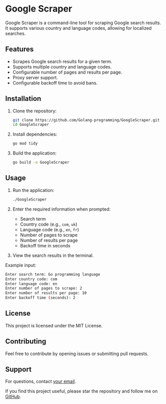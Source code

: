 # Google Scraper

Google Scraper is a command-line tool for scraping Google search results. It supports various country and language codes, allowing for localized searches.

## Features

- Scrapes Google search results for a given term.
- Supports multiple country and language codes.
- Configurable number of pages and results per page.
- Proxy server support.
- Configurable backoff time to avoid bans.

## Installation

1. Clone the repository:
    ```sh
    git clone https://github.com/Golang-programming/GoogleScraper.git
    cd GoogleScraper
    ```

2. Install dependencies:
    ```sh
    go mod tidy
    ```

3. Build the application:
    ```sh
    go build -o GoogleScraper
    ```

## Usage

1. Run the application:
    ```sh
    ./GoogleScraper
    ```

2. Enter the required information when prompted:
    - Search term
    - Country code (e.g., `com`, `uk`)
    - Language code (e.g., `en`, `fr`)
    - Number of pages to scrape
    - Number of results per page
    - Backoff time in seconds

3. View the search results in the terminal.

Example input:
```sh
Enter search term: Go programming language
Enter country code: com
Enter language code: en
Enter number of pages to scrape: 2
Enter number of results per page: 10
Enter backoff time (seconds): 2
```

## License

This project is licensed under the MIT License.

## Contributing

Feel free to contribute by opening issues or submitting pull requests.

## Support

For questions, contact [your email](mailto:zeshanshakil0@gmail.com).

If you find this project useful, please star the repository and follow me on [GitHub](https://github.com/zeshantech).
